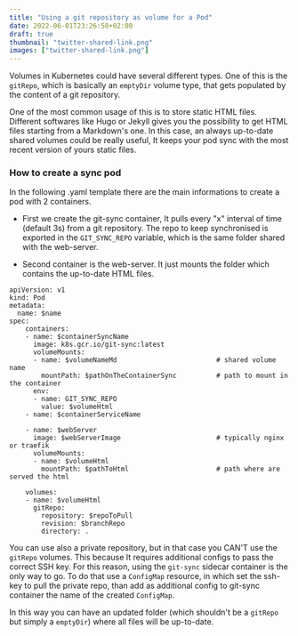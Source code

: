```yaml
---
title: "Using a git repository as volume for a Pod"
date: 2022-06-01T23:26:58+02:00
draft: true
thumbnail: "twitter-shared-link.png"
images: ["twitter-shared-link.png"]
---
```


Volumes in Kubernetes could have several different types. One of this is the `gitRepo`, which is basically an `emptyDir` volume type, that gets populated by the content of a git repository.

One of the most common usage of this is to store static HTML files. Different softwares like Hugo or Jekyll gives you the possibility to get HTML files starting from a Markdown's one. In this case, an always up-to-date shared volumes could be really useful, It keeps your pod sync with the most recent version of yours static files.

### How to create a sync pod

In the following .yaml template there are the main informations to create a pod with 2 containers.

- First we create the git-sync container, It pulls every "x" interval of time (default 3s) from a git repository. The repo to keep synchronised is exported in the `GIT_SYNC_REPO` variable, which is the same folder shared with the web-server.

- Second container is the web-server. It just mounts the folder which contains the up-to-date HTML files.


```
apiVersion: v1
kind: Pod
metadata:
  name: $name
spec:
    containers:
    - name: $containerSyncName
      image: k8s.gcr.io/git-sync:latest
      volumeMounts:
      - name: $volumeNameMd                         # shared volume name
        mountPath: $pathOnTheContainerSync          # path to mount in the container
      env:
      - name: GIT_SYNC_REPO
        value: $volumeHtml
    - name: $containerServiceName

    - name: $webServer
      image: $webServerImage                        # typically nginx or traefik
      volumeMounts:
      - name: $volumeHtml
        mountPath: $pathToHtml                      # path where are served the html

    volumes:
    - name: $volumeHtml
      gitRepo:
        repository: $repoToPull
        revision: $branchRepo
        directory: .
```

You can use also a private repository, but in that case you CAN'T use the `gitRepo` volumes. This because It requires additional configs to pass the correct SSH key. For this reason, using the  `git-sync` sidecar container is the only way to go.
To do that use a `ConfigMap` resource, in which set the ssh-key to pull the private repo, than add as additional config to git-sync container the name of the created `ConfigMap`.

In this way you can have an updated folder (which shouldn't be a `gitRepo` but simply a `emptyDir`) where all files will be up-to-date.
